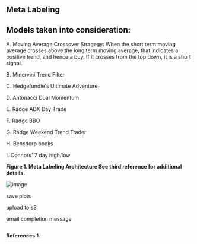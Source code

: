 ## Meta Labeling

**Models taken into consideration:**
------------------------------------

A. Moving Average Crossover Stragegy: When the short term moving average crosses above the long term moving average, that indicates a positive trend, and hence a buy. If it crosses from the top down, it is a short signal.

B. Minervini Trend Filter

C. Hedgefundie's Ultimate Adventure

D. Antonacci Dual Momentum

E. Radge ADX Day Trade

F. Radge BBO

G. Radge Weekend Trend Trader

H. Bensdorp books

I. Connors' 7 day high/low

**Figure 1. Meta Labeling Architecture See third reference for additional details.**

![image](https://user-images.githubusercontent.com/13305262/230697422-bf530fdd-dacf-455a-a63c-d8fa573abede.png)


save plots

upload to s3

email completion message

```{python}

```

**References**
1. 
